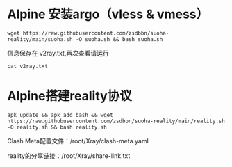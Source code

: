 # Alpine 安装argo（vless & vmess）
```
wget https://raw.githubusercontent.com/zsdbbn/suoha-reality/main/suoha.sh -O suoha.sh && bash suoha.sh
```
信息保存在 v2ray.txt,再次查看请运行
```
cat v2ray.txt 
```



# Alpine搭建reality协议
```
apk update && apk add bash && wget https://raw.githubusercontent.com/zsdbbn/suoha-reality/main/reality.sh -O reality.sh && bash reality.sh
```
Clash Meta配置文件：/root/Xray/clash-meta.yaml

reality的分享链接：/root/Xray/share-link.txt
